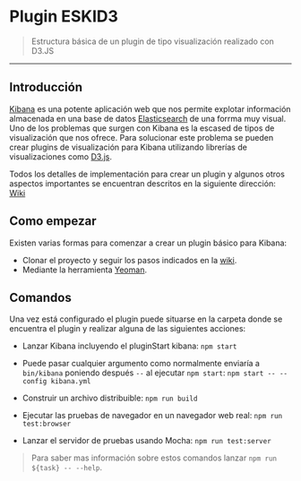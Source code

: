 # Plugin ESKID3

> Estructura básica de un plugin de tipo visualización realizado con D3.JS

---

## Introducción

[Kibana](https://www.elastic.co/products/kibana) es una potente aplicación web que nos permite explotar información almacenada en una base de datos [Elasticsearch](https://www.elastic.co/webinars/getting-started-elasticsearch?elektra=home&storm=banner) de una forrma muy visual. Uno de los problemas que surgen con Kibana es la escased de tipos de visualización que nos ofrece. Para solucionar este problema se pueden crear plugins de visualización para Kibana utilizando librerías de visualizaciones como [D3.js](https://d3js.org/). 

Todos los detalles de implementación para crear un plugin y algunos otros aspectos importantes se encuentran descritos en la siguiente dirección: [Wiki](https://github.com/tomas-teston/plugin-eskid3/wiki)

## Como empezar

Existen varias formas para comenzar a crear un plugin básico para Kibana:

- Clonar el proyecto y seguir los pasos indicados en la [wiki](https://github.com/tomas-teston/plugin-eskid3/wiki).
- Mediante la herramienta [Yeoman](https://github.com/tomas-teston/plugin-eskid3/wiki/Estructura-b%C3%A1sica-de-un-plugin#yeoman-generator).

## Comandos

Una vez está configurado el plugin puede situarse en la carpeta donde se encuentra el plugin y realizar alguna de las siguientes acciones:

  - Lanzar Kibana incluyendo el pluginStart kibana: `npm start`

  - Puede pasar cualquier argumento como normalmente enviaría a `bin/kibana` poniendo después `--` al ejecutar `npm start`: `npm start -- --config kibana.yml`
  
  - Construir un archivo distribuible: `npm run build`

  - Ejecutar las pruebas de navegador en un navegador web real: `npm run test:browser`    

  - Lanzar el servidor de pruebas usando Mocha: `npm run test:server`

> Para saber mas información sobre estos comandos lanzar `npm run ${task} -- --help`.
